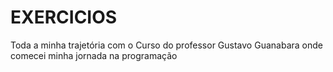 # EXERCICIOS

<p>Toda a minha trajetória com o Curso do professor Gustavo Guanabara onde comecei minha jornada na programação</p>
 
